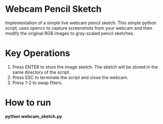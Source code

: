 # Webcam Pencil Sketch
Implementation of a simple live webcam pencil sketch. This simple python script, uses opencv to capture screenshots from your webcam 
and then modify the original RGB images to gray-scaled pencil sketches.

# Key Operations

1. Press ENTER to store the image sketch. The sketch will be stored in the same directory of the script.
1. Press ESC to terminate the script and close the webcam.
1. Press 1-2 to swap filters.

# How to run
**python webcam_sketch.py**
